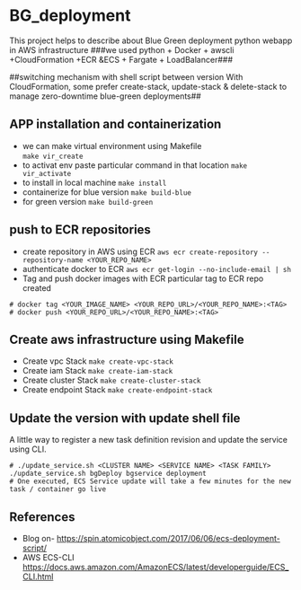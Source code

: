 # BG_deployment
This project helps to describe about Blue Green deployment python webapp in AWS infrastructure
###we used python + Docker + awscli +CloudFormation +ECR &ECS + Fargate + LoadBalancer### 


##switching mechanism with shell script between version With CloudFormation, some prefer create-stack, update-stack & delete-stack to manage zero-downtime blue-green deployments##

## APP installation and containerization ##
- we can make virtual environment using Makefile  
``` make vir_create ```
- to activat env paste particular command in that location
``` make vir_activate ```
- to install in local machine
``` make install ```
- containerize for blue version
``` make build-blue ```
- for green version
``` make build-green ```

## push to ECR repositories 
- create repository in AWS using ECR
``` aws ecr create-repository --repository-name <YOUR_REPO_NAME> ```
- authenticate docker to ECR
``` aws ecr get-login --no-include-email | sh ```
- Tag and push docker images with ECR particular tag to ECR repo created
```
# docker tag <YOUR_IMAGE_NAME> <YOUR_REPO_URL>/<YOUR_REPO_NAME>:<TAG>
# docker push <YOUR_REPO_URL>/<YOUR_REPO_NAME>:<TAG>
```

## Create aws infrastructure using Makefile ##
- Create vpc Stack
  ``` make create-vpc-stack ```
- Create iam Stack
  ``` make create-iam-stack ```
- Create cluster Stack
  ``` make create-cluster-stack ```
- Create endpoint Stack
  ``` make create-endpoint-stack ```

## Update the version with update shell file ##
A little way to register a new task definition revision and update the service using CLI.
```
# ./update_service.sh <CLUSTER NAME> <SERVICE NAME> <TASK FAMILY>
./update_service.sh bgDeploy bgservice deployment
# One executed, ECS Service update will take a few minutes for the new task / container go live
```


## References

- Blog on- https://spin.atomicobject.com/2017/06/06/ecs-deployment-script/
- AWS ECS-CLI https://docs.aws.amazon.com/AmazonECS/latest/developerguide/ECS_CLI.html